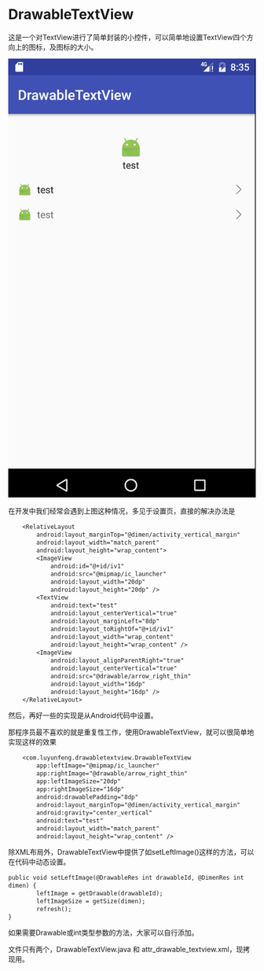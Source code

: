 # DrawableTextView



这是一个对TextView进行了简单封装的小控件，可以简单地设置TextView四个方向上的图标，及图标的大小。



![](https://github.com/Yunfeng1u/DrawableTextView/blob/master/art/WX20170105-203619.png)


在开发中我们经常会遇到上图这种情况，多见于设置页，直接的解决办法是
```
    <RelativeLayout
        android:layout_marginTop="@dimen/activity_vertical_margin"
        android:layout_width="match_parent"
        android:layout_height="wrap_content">
        <ImageView
            android:id="@+id/iv1"
            android:src="@mipmap/ic_launcher"
            android:layout_width="20dp"
            android:layout_height="20dp" />
        <TextView
            android:text="test"
            android:layout_centerVertical="true"
            android:layout_marginLeft="8dp"
            android:layout_toRightOf="@+id/iv1"
            android:layout_width="wrap_content"
            android:layout_height="wrap_content" />
        <ImageView
            android:layout_alignParentRight="true"
            android:layout_centerVertical="true"
            android:src="@drawable/arrow_right_thin"
            android:layout_width="16dp"
            android:layout_height="16dp" />
    </RelativeLayout>
```
然后，再好一些的实现是从Android代码中设置。



那程序员最不喜欢的就是重复性工作，使用DrawableTextView，就可以很简单地实现这样的效果
```
    <com.luyunfeng.drawabletextview.DrawableTextView
        app:leftImage="@mipmap/ic_launcher"
        app:rightImage="@drawable/arrow_right_thin"
        app:leftImageSize="20dp"
        app:rightImageSize="16dp"
        android:drawablePadding="8dp"
        android:layout_marginTop="@dimen/activity_vertical_margin"
        android:gravity="center_vertical"
        android:text="test"
        android:layout_width="match_parent"
        android:layout_height="wrap_content" />
```

除XML布局外，DrawableTextView中提供了如setLeftImage()这样的方法，可以在代码中动态设置。
```
public void setLeftImage(@DrawableRes int drawableId, @DimenRes int dimen) {
        leftImage = getDrawable(drawableId);
        leftImageSize = getSize(dimen);
        refresh();
}
```

如果需要Drawable或int类型参数的方法，大家可以自行添加。

文件只有两个，DrawableTextView.java 和 attr_drawable_textview.xml，现拷现用。
